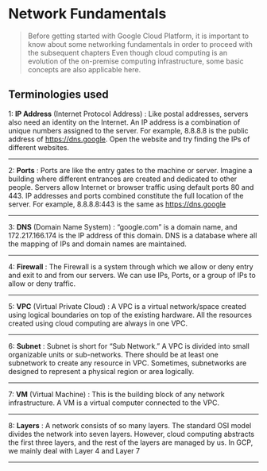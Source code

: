 # Network Fundamentals

> Before getting started with Google Cloud Platform, it is important to know about some networking fundamentals in order to proceed with the subsequent chapters
> Even though cloud computing is an evolution of the on-premise computing infrastructure, some basic concepts are also applicable here.

## Terminologies used

1: **IP Address** (Internet Protocol Address) : Like postal addresses, servers also need an identity on the Internet. An IP address is a combination of unique numbers assigned to the server. For example, 8.8.8.8 is the public address of <https://dns.google>. Open the website and try finding the IPs of different websites.

---

2: **Ports** : Ports are like the entry gates to the machine or server. Imagine a building where different entrances are created and dedicated to other people. Servers allow Internet or browser traffic using default ports 80 and 443. IP addresses and ports combined constitute the full location of the server. For example, 8.8.8.8:443 is the same as <https://dns.google>

---

3: **DNS** (Domain Name System) : “google.com” is a domain name, and 172.217.166.174 is the IP address of this domain. DNS is a database where all the mapping of IPs and domain names are maintained.

---

4: **Firewall** : The Firewall is a system through which we allow or deny entry and exit to and from our servers. We can use IPs, Ports, or a group of IPs to allow or deny traffic.

---

5: **VPC** (Virtual Private Cloud) : A VPC is a virtual network/space created using logical boundaries on top of the existing hardware. All the resources created using cloud computing are always in one VPC.

---
6: **Subnet** : Subnet is short for “Sub Network.” A VPC is divided into small organizable units or sub-networks. There should be at least one subnetwork to create any resource in VPC. Sometimes, subnetworks are designed to represent a physical region or area logically.

---

7: **VM** (Virtual Machine) : This is the building block of any network infrastructure. A VM is a virtual computer connected to the VPC.

---

8: **Layers** : A network consists of so many layers. The standard OSI model divides the network into seven layers. However, cloud computing abstracts the first three layers, and the rest of the layers are managed by us. In GCP, we mainly deal with Layer 4 and Layer 7

---
